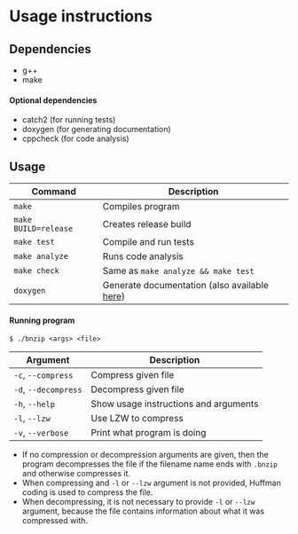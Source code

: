 # Usage instructions

## Dependencies
- g++
- make
#### Optional dependencies
- catch2 (for running tests)
- doxygen (for generating documentation)
- cppcheck (for code analysis)

## Usage
| Command              | Description                                                                       |
| -------------------- | --------------------------------------------------------------------------------- |
| `make`               | Compiles program                                                                  |
| `make BUILD=release` | Creates release build                                                             |
| `make test`          | Compile and run tests                                                             |
| `make analyze`       | Runs code analysis                                                                |
| `make check`         | Same as `make analyze && make test`                                               |
| `doxygen`            | Generate documentation (also available [here](https://bntti.github.io/tiralabra)) |

#### Running program
```
$ ./bnzip <args> <file>
```
| Argument             | Description                           |
| -------------------- | ------------------------------------- |
| `-c`, `--compress`   | Compress given file                   |
| `-d`, `--decompress` | Decompress given file                 |
| `-h`, `--help`       | Show usage instructions and arguments |
| `-l`, `--lzw`        | Use LZW to compress                   |
| `-v`, `--verbose`    | Print what program is doing           |

- If no compression or decompression arguments are given, then the program decompresses the file if the filename name ends with `.bnzip` and otherwise compresses it.  
- When compressing and `-l` or `--lzw` argument is not provided, Huffman coding is used to compress the file.  
- When decompressing, it is not necessary to provide `-l` or `--lzw` argument, because the file contains information about what it was compressed with.
